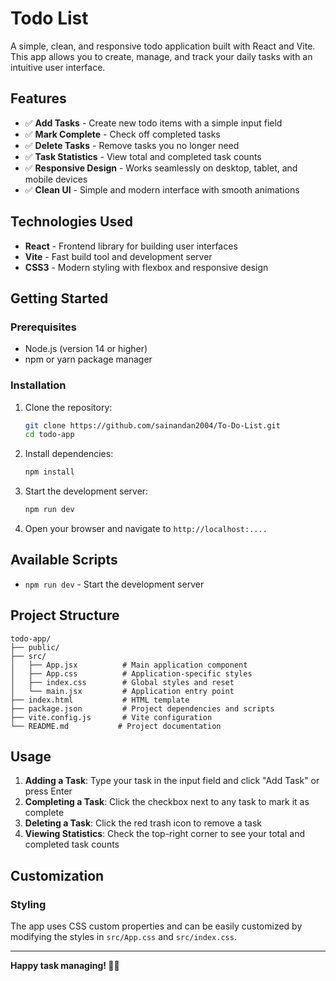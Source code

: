 # Todo List 

A simple, clean, and responsive todo application built with React and Vite. This app allows you to create, manage, and track your daily tasks with an intuitive user interface.

## Features

- ✅ **Add Tasks** - Create new todo items with a simple input field
- ✅ **Mark Complete** - Check off completed tasks
- ✅ **Delete Tasks** - Remove tasks you no longer need
- ✅ **Task Statistics** - View total and completed task counts
- ✅ **Responsive Design** - Works seamlessly on desktop, tablet, and mobile devices
- ✅ **Clean UI** - Simple and modern interface with smooth animations

## Technologies Used

- **React** - Frontend library for building user interfaces
- **Vite** - Fast build tool and development server
- **CSS3** - Modern styling with flexbox and responsive design


## Getting Started

### Prerequisites

- Node.js (version 14 or higher)
- npm or yarn package manager

### Installation

1. Clone the repository:
   ```bash
   git clone https://github.com/sainandan2004/To-Do-List.git
   cd todo-app
   ```

2. Install dependencies:
   ```bash
   npm install
   ```

3. Start the development server:
   ```bash
   npm run dev
   ```

4. Open your browser and navigate to `http://localhost:....`

## Available Scripts

- `npm run dev` - Start the development server

## Project Structure

```
todo-app/
├── public/
├── src/
│   ├── App.jsx          # Main application component
│   ├── App.css          # Application-specific styles
│   ├── index.css        # Global styles and reset
│   └── main.jsx         # Application entry point
├── index.html           # HTML template
├── package.json         # Project dependencies and scripts
├── vite.config.js       # Vite configuration
└── README.md           # Project documentation
```

## Usage

1. **Adding a Task**: Type your task in the input field and click "Add Task" or press Enter
2. **Completing a Task**: Click the checkbox next to any task to mark it as complete
3. **Deleting a Task**: Click the red trash icon to remove a task
4. **Viewing Statistics**: Check the top-right corner to see your total and completed task counts

## Customization

### Styling
The app uses CSS custom properties and can be easily customized by modifying the styles in `src/App.css` and `src/index.css`.


---

**Happy task managing! 📝✨**
